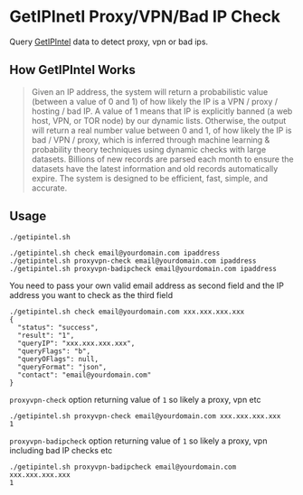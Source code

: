 # GetIPInetl Proxy/VPN/Bad IP Check

Query [GetIPIntel](https://getipintel.net/) data to detect proxy, vpn or bad ips.

## How GetIPIntel Works

> Given an IP address, the system will return a probabilistic value (between a value of 0 and 1) of how likely the IP is a VPN / proxy / hosting / bad IP. A value of 1 means that IP is explicitly banned (a web host, VPN, or TOR node) by our dynamic lists. Otherwise, the output will return a real number value between 0 and 1, of how likely the IP is bad / VPN / proxy, which is inferred through machine learning & probability theory techniques using dynamic checks with large datasets. Billions of new records are parsed each month to ensure the datasets have the latest information and old records automatically expire. The system is designed to be efficient, fast, simple, and accurate.

## Usage

```
./getipintel.sh 

./getipintel.sh check email@yourdomain.com ipaddress
./getipintel.sh proxyvpn-check email@yourdomain.com ipaddress
./getipintel.sh proxyvpn-badipcheck email@yourdomain.com ipaddress
```

You need to pass your own valid email address as second field and the IP address you want to check as the third field

```
./getipintel.sh check email@yourdomain.com xxx.xxx.xxx.xxx
{
  "status": "success",
  "result": "1",
  "queryIP": "xxx.xxx.xxx.xxx",
  "queryFlags": "b",
  "queryOFlags": null,
  "queryFormat": "json",
  "contact": "email@yourdomain.com"
}
```

`proxyvpn-check` option returning value of `1` so likely a proxy, vpn etc

```
./getipintel.sh proxyvpn-check email@yourdomain.com xxx.xxx.xxx.xxx
1
```

`proxyvpn-badipcheck` option returning value of `1` so likely a proxy, vpn including bad IP checks etc

```
./getipintel.sh proxyvpn-badipcheck email@yourdomain.com xxx.xxx.xxx.xxx
1
```